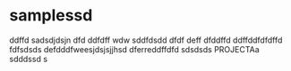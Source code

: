 # samplessd
ddffd
sadsdjdsjn
dfd
ddfdff
wdw
sddfdsdd
dfdf
deff
dfddffd
ddffddfdfdffd
fdfsdsds
defdddfweesjdsjsjjhsd
dferreddffdfd
sdsdsds
PROJECTAa
sdddssd
s

